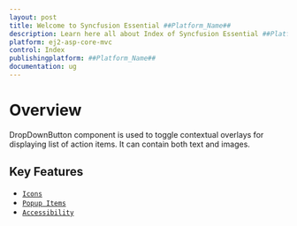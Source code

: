 ```yaml
---
layout: post
title: Welcome to Syncfusion Essential ##Platform_Name##
description: Learn here all about Index of Syncfusion Essential ##Platform_Name## widgets based on HTML5 and jQuery.
platform: ej2-asp-core-mvc
control: Index
publishingplatform: ##Platform_Name##
documentation: ug
---
```


# Overview

DropDownButton component is used to toggle contextual overlays for displaying list of action items. It can contain both text and images.

## Key Features

* [`Icons`](icons#icons)
* [`Popup Items`](popup-items#popup-items)
* [`Accessibility`](accessibility#accessibility)